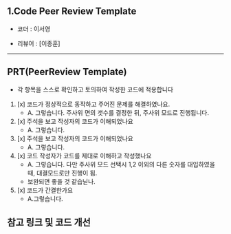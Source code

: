 ## 1.Code Peer Review Template

 * 코더 : 이서영

 * 리뷰어 : [이종훈]

-----------

## PRT(PeerReview Template)
* 각 항목을 스스로 확인하고 토의하여 작성한 코드에 적용합니다

1. [x] 코드가 정상적으로 동작하고 주어진 문제를 해결하였나요.
   * A. 그렇습니다. 주사위 면의 갯수를 결정한 뒤, 주사위 모드로 진행됩니다. 
2. [x] 주석을 보고 작성자의 코드가 이해되었나요
   * A. 그렇습니다. 
3. [x] 주석을 보고 작성자의 코드가 이해되었나요
   * A. 그렇습니다.
5. [x] 코드 작성자가 코드를 제대로 이해하고 작성했나요
   * A. 그렇습니다. 다만 주사위 모드 선택시 1,2 이외의 다른 숫자를 대입하였을 때, 대결모드로만 진행이 됨.
   *    보완되면 좋을 것 같습닏나.
6. [x] 코드가 간결한가요
   * A.그렇습니다. 


## 참고 링크 및 코드 개선
```
```
